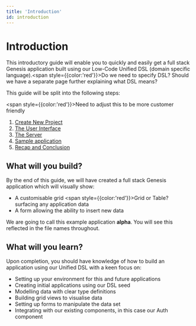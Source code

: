```yaml
---
title: 'Introduction'
id: introduction
---
```


# Introduction

This introductory guide will enable you to quickly and easily get a full stack Genesis application built using our Low-Code Unified DSL (domain specific language).<span style={{color:'red'}}>Do we need to specify DSL? Should we have a separate page further explaining what DSL means?</span>

This guide will be split into the following steps:

<span style={{color:'red'}}>Need to adjust this to be more customer friendly</span>

1. [Create New Project](/low-code/quick-start/create-new-project/)
2. [The User Interface](/low-code/quick-start/the_user_interface/)
3. [The Server](/low-code/quick-start/the-server)
4. [Sample application](/low-code/quick-start/sample-application)
5. [Recap and Conclusion](/low-code/quick-start/recap-and-conclusion)

## What will you build?

By the end of this guide, we will have created a full stack Genesis application which will visually show:
- A customisable grid <span style={{color:'red'}}>Grid or Table?</span> surfacing any application data
- A form allowing the ability to insert new data

We are going to call this example application **alpha**. You will see this reflected in the file names throughout.


## What will you learn?

Upon completion, you should have knowledge of how to build an application using our Unified DSL with a keen focus on:
- Setting up your environment for this and future applications
- Creating initial applications using our DSL seed
- Modelling data with clear type definitions
- Building grid views to visualise data
- Setting up forms to manipulate the data set
- Integrating with our existing components, in this case our Auth component 